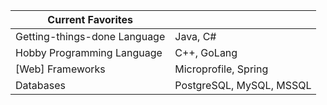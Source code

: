 | Current Favorites            |                             |
|------------------------------|-----------------------------|
| Getting-things-done Language | Java, C#                    |
| Hobby Programming Language   | C++, GoLang                 |
| [Web] Frameworks             | Microprofile, Spring        |
| Databases                    | PostgreSQL, MySQL, MSSQL    |
